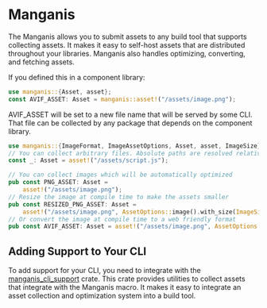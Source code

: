 # Manganis

The Manganis allows you to submit assets to any build tool that supports collecting assets. It makes it easy to self-host assets that are distributed throughout your libraries. Manganis also handles optimizing, converting, and fetching assets.

If you defined this in a component library:

```rust
use manganis::{Asset, asset};
const AVIF_ASSET: Asset = manganis::asset!("/assets/image.png");
```

AVIF_ASSET will be set to a new file name that will be served by some CLI. That file can be collected by any package that depends on the component library.

```rust
use manganis::{ImageFormat, ImageAssetOptions, Asset, asset, ImageSize};
// You can collect arbitrary files. Absolute paths are resolved relative to the package root
const _: Asset = asset!("/assets/script.js");

// You can collect images which will be automatically optimized
pub const PNG_ASSET: Asset =
    asset!("/assets/image.png");
// Resize the image at compile time to make the assets smaller
pub const RESIZED_PNG_ASSET: Asset =
    asset!("/assets/image.png", AssetOptions::image().with_size(ImageSize::Manual { width: 52, height: 52 }));
// Or convert the image at compile time to a web friendly format
pub const AVIF_ASSET: Asset = asset!("/assets/image.png", AssetOptions::image().with_format(ImageFormat::Avif));
```

## Adding Support to Your CLI

To add support for your CLI, you need to integrate with the [manganis_cli_support](https://github.com/DioxusLabs/manganis/tree/main/cli-support) crate. This crate provides utilities to collect assets that integrate with the Manganis macro. It makes it easy to integrate an asset collection and optimization system into a build tool.

